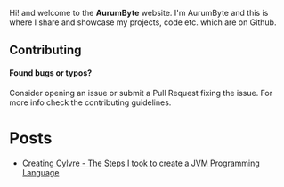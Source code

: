 Hi! and welcome to the **AurumByte** website. I'm AurumByte and this is where I share and showcase my projects, code etc. which are on Github.

## Contributing 
#### Found bugs or typos?
Consider opening an issue or submit a Pull Request fixing the issue. For more info check the contributing guidelines.

# Posts
- [Creating Cylvre - The Steps I took to create a JVM Programming Language](https://aurumbyte.github.io/Posts/Creating%20Cylvre)


